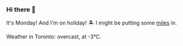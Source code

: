 ### Hi there :wave:

It's Monday! And I'm on holiday! :desert_island: I might be putting some [miles](https://www.strava.com/athletes/889963) in.

Weather in Toronto: overcast, at -3°C.
